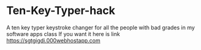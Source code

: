 # Ten-Key-Typer-hack
A ten key typer keystroke changer for all the people with bad grades in my software apps class
If you want it here is link
https://sgtgigdi.000webhostapp.com
